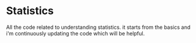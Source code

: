 # Statistics
All the code related to understanding statistics.
it starts from the basics and i'm continuously updating the code which will be helpful.
